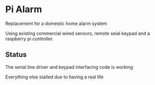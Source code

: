 # Pi Alarm
Replacement for a domestic home alarm system

Using existing commercial wired sensors, remote seial keypad and a raspberry pi controller.


## Status
The serial line driver and keypad interfacing code is working

Everything else stalled due to having a real life

